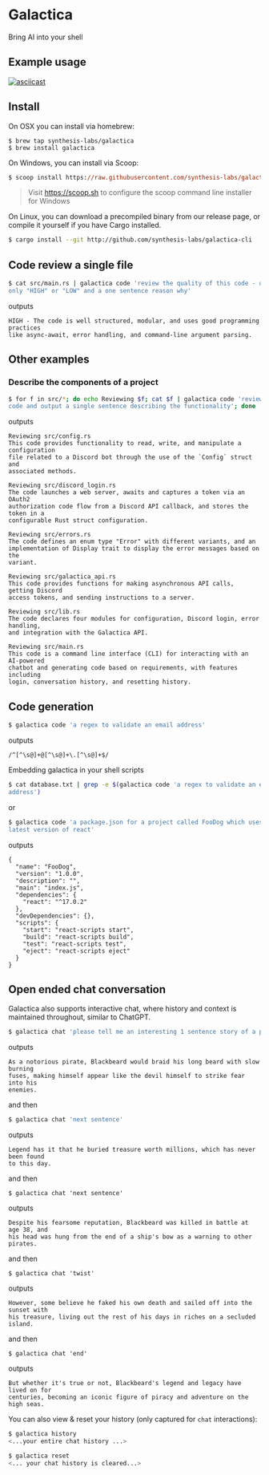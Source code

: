 # Galactica

Bring AI into your shell

## Example usage

[![asciicast](https://asciinema.org/a/KumzgCUpylL4ipEPIdMN4jaU6.svg)](https://asciinema.org/a/KumzgCUpylL4ipEPIdMN4jaU6)

## Install

On OSX you can install via homebrew:
```
$ brew tap synthesis-labs/galactica
$ brew install galactica
```

On Windows, you can install via Scoop:
```ps
$ scoop install https://raw.githubusercontent.com/synthesis-labs/galactica-cli/main/galactica.json
```
> Visit https://scoop.sh to configure the scoop command line installer for Windows

On Linux, you can download a precompiled binary from our release page, or 
compile it yourself if you have Cargo installed.
```sh
$ cargo install --git http://github.com/synthesis-labs/galactica-cli
```

## Code review a single file
```sh
$ cat src/main.rs | galactica code 'review the quality of this code - output 
only "HIGH" or "LOW" and a one sentence reason why'
```

outputs
```
HIGH - The code is well structured, modular, and uses good programming practices 
like async-await, error handling, and command-line argument parsing.
```

## Other examples

### Describe the components of a project
```sh
$ for f in src/*; do echo Reviewing $f; cat $f | galactica code 'review this 
code and output a single sentence describing the functionality'; done
```
outputs
```
Reviewing src/config.rs
This code provides functionality to read, write, and manipulate a configuration 
file related to a Discord bot through the use of the `Config` struct and 
associated methods.

Reviewing src/discord_login.rs
The code launches a web server, awaits and captures a token via an OAuth2 
authorization code flow from a Discord API callback, and stores the token in a 
configurable Rust struct configuration.

Reviewing src/errors.rs
The code defines an enum type "Error" with different variants, and an 
implementation of Display trait to display the error messages based on the 
variant.

Reviewing src/galactica_api.rs
This code provides functions for making asynchronous API calls, getting Discord 
access tokens, and sending instructions to a server.

Reviewing src/lib.rs
The code declares four modules for configuration, Discord login, error handling, 
and integration with the Galactica API.

Reviewing src/main.rs
This code is a command line interface (CLI) for interacting with an AI-powered 
chatbot and generating code based on requirements, with features including 
login, conversation history, and resetting history.
```

## Code generation

```sh
$ galactica code 'a regex to validate an email address'
```
outputs
```
/^[^\s@]+@[^\s@]+\.[^\s@]+$/
```

Embedding galactica in your shell scripts
```sh
$ cat database.txt | grep -e $(galactica code 'a regex to validate an email 
address')
```
or
```sh
$ galactica code 'a package.json for a project called FooDog which uses the 
latest version of react'
```
outputs
```
{
  "name": "FooDog",
  "version": "1.0.0",
  "description": "",
  "main": "index.js",
  "dependencies": {
    "react": "^17.0.2"
  },
  "devDependencies": {},
  "scripts": {
    "start": "react-scripts start",
    "build": "react-scripts build",
    "test": "react-scripts test",
    "eject": "react-scripts eject"
  }
}
```

## Open ended chat conversation

Galactica also supports interactive chat, where history and context is 
maintained throughout, similar to ChatGPT.

```sh
$ galactica chat 'please tell me an interesting 1 sentence story of a pirate'
```
outputs
```
As a notorious pirate, Blackbeard would braid his long beard with slow burning 
fuses, making himself appear like the devil himself to strike fear into his 
enemies.
```
and then
```sh
$ galactica chat 'next sentence'
```
outputs
```
Legend has it that he buried treasure worth millions, which has never been found 
to this day.
```
and then
```
$ galactica chat 'next sentence'
```
outputs
```
Despite his fearsome reputation, Blackbeard was killed in battle at age 38, and 
his head was hung from the end of a ship's bow as a warning to other pirates.
```
and then
```
$ galactica chat 'twist'
```
outputs
```
However, some believe he faked his own death and sailed off into the sunset with 
his treasure, living out the rest of his days in riches on a secluded island.
```
and then
```
$ galactica chat 'end'
```
outputs
```
But whether it's true or not, Blackbeard's legend and legacy have lived on for 
centuries, becoming an iconic figure of piracy and adventure on the high seas.
```

You can also view & reset your history (only captured for `chat` interactions):

```sh
$ galactica history
<...your entire chat history ...>

$ galactica reset
<... your chat history is cleared...>
```